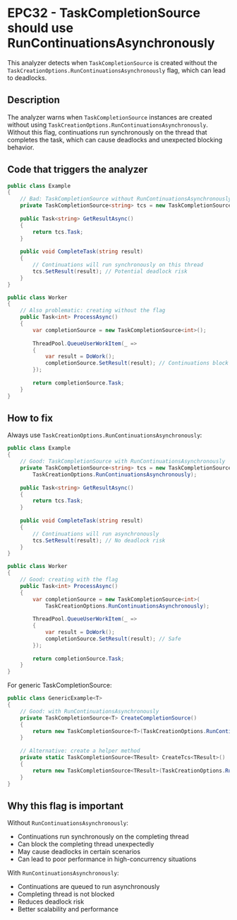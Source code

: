 # EPC32 - TaskCompletionSource should use RunContinuationsAsynchronously

This analyzer detects when `TaskCompletionSource` is created without the `TaskCreationOptions.RunContinuationsAsynchronously` flag, which can lead to deadlocks.

## Description

The analyzer warns when `TaskCompletionSource` instances are created without using `TaskCreationOptions.RunContinuationsAsynchronously`. Without this flag, continuations run synchronously on the thread that completes the task, which can cause deadlocks and unexpected blocking behavior.

## Code that triggers the analyzer

```csharp
public class Example
{
    // Bad: TaskCompletionSource without RunContinuationsAsynchronously
    private TaskCompletionSource<string> tcs = new TaskCompletionSource<string>();
    
    public Task<string> GetResultAsync()
    {
        return tcs.Task;
    }
    
    public void CompleteTask(string result)
    {
        // Continuations will run synchronously on this thread
        tcs.SetResult(result); // Potential deadlock risk
    }
}
```

```csharp
public class Worker
{
    // Also problematic: creating without the flag
    public Task<int> ProcessAsync()
    {
        var completionSource = new TaskCompletionSource<int>();
        
        ThreadPool.QueueUserWorkItem(_ =>
        {
            var result = DoWork();
            completionSource.SetResult(result); // Continuations block this thread
        });
        
        return completionSource.Task;
    }
}
```

## How to fix

Always use `TaskCreationOptions.RunContinuationsAsynchronously`:

```csharp
public class Example
{
    // Good: TaskCompletionSource with RunContinuationsAsynchronously
    private TaskCompletionSource<string> tcs = new TaskCompletionSource<string>(
        TaskCreationOptions.RunContinuationsAsynchronously);
    
    public Task<string> GetResultAsync()
    {
        return tcs.Task;
    }
    
    public void CompleteTask(string result)
    {
        // Continuations will run asynchronously
        tcs.SetResult(result); // No deadlock risk
    }
}
```

```csharp
public class Worker
{
    // Good: creating with the flag
    public Task<int> ProcessAsync()
    {
        var completionSource = new TaskCompletionSource<int>(
            TaskCreationOptions.RunContinuationsAsynchronously);
        
        ThreadPool.QueueUserWorkItem(_ =>
        {
            var result = DoWork();
            completionSource.SetResult(result); // Safe
        });
        
        return completionSource.Task;
    }
}
```

For generic TaskCompletionSource:

```csharp
public class GenericExample<T>
{
    // Good: with RunContinuationsAsynchronously
    private TaskCompletionSource<T> CreateCompletionSource()
    {
        return new TaskCompletionSource<T>(TaskCreationOptions.RunContinuationsAsynchronously);
    }
    
    // Alternative: create a helper method
    private static TaskCompletionSource<TResult> CreateTcs<TResult>()
    {
        return new TaskCompletionSource<TResult>(TaskCreationOptions.RunContinuationsAsynchronously);
    }
}
```

## Why this flag is important

Without `RunContinuationsAsynchronously`:
- Continuations run synchronously on the completing thread
- Can block the completing thread unexpectedly
- May cause deadlocks in certain scenarios
- Can lead to poor performance in high-concurrency situations

With `RunContinuationsAsynchronously`:
- Continuations are queued to run asynchronously
- Completing thread is not blocked
- Reduces deadlock risk
- Better scalability and performance

